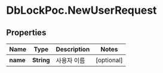 # DbLockPoc.NewUserRequest

## Properties
Name | Type | Description | Notes
------------ | ------------- | ------------- | -------------
**name** | **String** | 사용자 이름 | [optional] 


